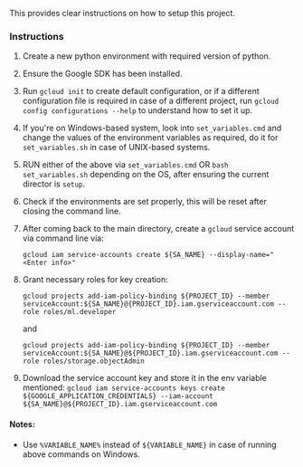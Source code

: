 This provides clear instructions on how to setup this project.

### Instructions
1. Create a new python environment with required version of python.
2. Ensure the Google SDK has been installed.
3. Run `gcloud init` to create default configuration, or if a different
   configuration file is required in case of a different project,
   run `gcloud config configurations --help` to understand how to set it up.
4. If you're on Windows-based system, look into `set_variables.cmd` and
   change the values of the environment variables as required, do it for
   `set_variables.sh` in case of UNIX-based systems.
5. RUN either of the above via `set_variables.cmd` OR `bash set_variables.sh`
   depending on the OS, after ensuring the current director is `setup`.
6. Check if the environments are set properly, this will be reset after closing
   the command line.
7. After coming back to the main directory, create a `gcloud` service account via command line via:

   `gcloud iam service-accounts create ${SA_NAME} --display-name="<Enter info>"`
8. Grant necessary roles for key creation:

   `gcloud projects add-iam-policy-binding ${PROJECT_ID} --member serviceAccount:${SA_NAME}@{PROJECT_ID}.iam.gserviceaccount.com --role roles/ml.developer`

   and

   `gcloud projects add-iam-policy-binding ${PROJECT_ID} --member serviceAccount:${SA_NAME}@${PROJECT_ID}.iam.gserviceaccount.com --role roles/storage.objectAdmin`

9. Download the service account key and store it in the env variable mentioned:
   `gcloud iam service-accounts keys create ${GOOGLE_APPLICATION_CREDENTIALS} --iam-account ${SA_NAME}@${PROJECT_ID}.iam.gserviceaccount.com`

#### Notes:
- Use `%VARIABLE_NAME%` instead of `${VARIABLE_NAME}` in case of running above commands on Windows.